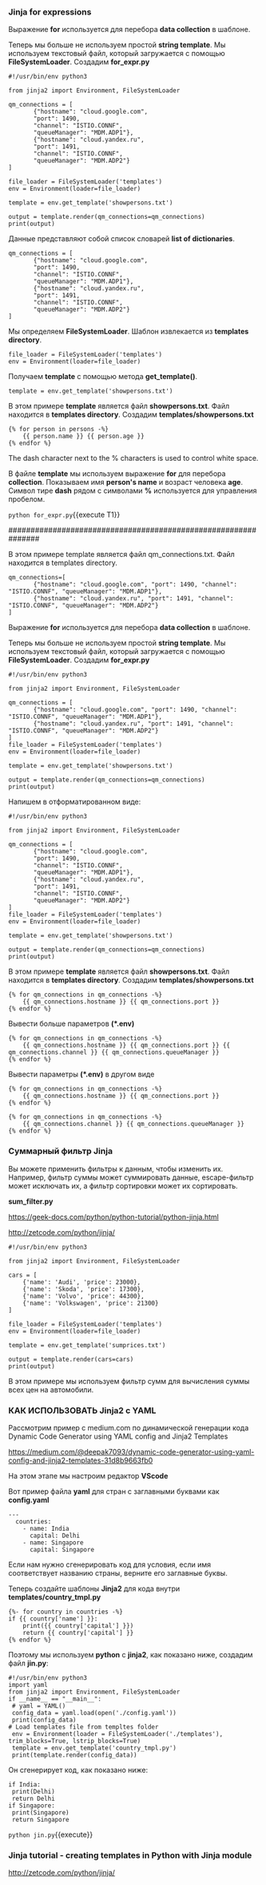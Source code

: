 ### Jinja for expressions

Выражение **for** используется для перебора **data collection** в шаблоне.

Теперь мы больше не используем простой **string template**. Мы используем текстовый файл, который загружается с помощью **FileSystemLoader**.
Создадим **for_expr.py**
```
#!/usr/bin/env python3

from jinja2 import Environment, FileSystemLoader

qm_connections = [
       {"hostname": "cloud.google.com", 
       "port": 1490, 
       "channel": "ISTIO.CONNF", 
       "queueManager": "MDM.ADP1"},
       {"hostname": "cloud.yandex.ru", 
       "port": 1491, 
       "channel": "ISTIO.CONNF", 
       "queueManager": "MDM.ADP2"}
]

file_loader = FileSystemLoader('templates')
env = Environment(loader=file_loader)

template = env.get_template('showpersons.txt')

output = template.render(qm_connections=qm_connections)
print(output)
```



Данные представляют собой список словарей **list of dictionaries**.
```
qm_connections = [
       {"hostname": "cloud.google.com", 
       "port": 1490, 
       "channel": "ISTIO.CONNF", 
       "queueManager": "MDM.ADP1"},
       {"hostname": "cloud.yandex.ru", 
       "port": 1491, 
       "channel": "ISTIO.CONNF", 
       "queueManager": "MDM.ADP2"}
]
```

Мы определяем **FileSystemLoader**. Шаблон извлекается из **templates directory**.
```
file_loader = FileSystemLoader('templates')
env = Environment(loader=file_loader)
```

Получаем **template** с помощью метода **get_template()**.

```
template = env.get_template('showpersons.txt')
```

В этом примере **template** является файл **showpersons.txt**. Файл находится в **templates directory**.
Создадим **templates/showpersons.txt**
```
{% for person in persons -%}
    {{ person.name }} {{ person.age }}
{% endfor %}
```
The dash character next to the % characters is used to control white space.

В файле **template** мы используем выражение **for** для перебора **collection**. Показываем имя **person's name** и возраст человека **age**. 
Символ тире **dash** рядом с символами **%** используется для управления пробелом.

`python for_expr.py`{{execute T1}}

###############################################################

В этом примере template является файл qm_connections.txt. Файл находится в templates directory.
```
qm_connections=[
       {"hostname": "cloud.google.com", "port": 1490, "channel": "ISTIO.CONNF", "queueManager": "MDM.ADP1"},
       {"hostname": "cloud.yandex.ru", "port": 1491, "channel": "ISTIO.CONNF", "queueManager": "MDM.ADP2"}
]
```
Выражение **for** используется для перебора **data collection** в шаблоне.

Теперь мы больше не используем простой **string template**. Мы используем текстовый файл, который загружается с помощью **FileSystemLoader**.
Создадим **for_expr.py**
```
#!/usr/bin/env python3

from jinja2 import Environment, FileSystemLoader

qm_connections = [
       {"hostname": "cloud.google.com", "port": 1490, "channel": "ISTIO.CONNF", "queueManager": "MDM.ADP1"},
       {"hostname": "cloud.yandex.ru", "port": 1491, "channel": "ISTIO.CONNF", "queueManager": "MDM.ADP2"}
]
file_loader = FileSystemLoader('templates')
env = Environment(loader=file_loader)

template = env.get_template('showpersons.txt')

output = template.render(qm_connections=qm_connections)
print(output)
```

Напишем в отформатированном виде:
```
#!/usr/bin/env python3

from jinja2 import Environment, FileSystemLoader

qm_connections = [
       {"hostname": "cloud.google.com", 
       "port": 1490, 
       "channel": "ISTIO.CONNF", 
       "queueManager": "MDM.ADP1"},
       {"hostname": "cloud.yandex.ru", 
       "port": 1491, 
       "channel": "ISTIO.CONNF", 
       "queueManager": "MDM.ADP2"}
]
file_loader = FileSystemLoader('templates')
env = Environment(loader=file_loader)

template = env.get_template('showpersons.txt')

output = template.render(qm_connections=qm_connections)
print(output)
```

В этом примере **template** является файл **showpersons.txt**. Файл находится в **templates directory**.
Создадим **templates/showpersons.txt**
```
{% for qm_connections in qm_connections -%}
    {{ qm_connections.hostname }} {{ qm_connections.port }}
{% endfor %}
```
Вывести больше параметров **(*.env)**
```
{% for qm_connections in qm_connections -%}
    {{ qm_connections.hostname }} {{ qm_connections.port }} {{ qm_connections.channel }} {{ qm_connections.queueManager }}
{% endfor %}
```
Вывести параметры **(*.env)** в другом виде
```
{% for qm_connections in qm_connections -%}
    {{ qm_connections.hostname }} {{ qm_connections.port }} 
{% endfor %}

{% for qm_connections in qm_connections -%}
    {{ qm_connections.channel }} {{ qm_connections.queueManager }}
{% endfor %}
```

### Суммарный фильтр **Jinja**
Вы можете применить фильтры к данным, чтобы изменить их. Например, фильтр суммы может суммировать данные, escape-фильтр может исключать их, а фильтр сортировки может их сортировать.

**sum_filter.py**

https://geek-docs.com/python/python-tutorial/python-jinja.html

http://zetcode.com/python/jinja/

```
#!/usr/bin/env python3

from jinja2 import Environment, FileSystemLoader

cars = [
    {'name': 'Audi', 'price': 23000}, 
    {'name': 'Skoda', 'price': 17300}, 
    {'name': 'Volvo', 'price': 44300}, 
    {'name': 'Volkswagen', 'price': 21300}
]

file_loader = FileSystemLoader('templates')
env = Environment(loader=file_loader)

template = env.get_template('sumprices.txt')

output = template.render(cars=cars)
print(output)
```

В этом примере мы используем фильтр сумм для вычисления суммы всех цен на автомобили.


### КАК ИСПОЛЬЗОВАТЬ Jinja2 с YAML

Рассмотрим пример с medium.com по динамической генерации кода
Dynamic Code Generator using YAML config and Jinja2 Templates

https://medium.com/@deepak7093/dynamic-code-generator-using-yaml-config-and-jinja2-templates-31d8b9663fb0

На этом этапе мы настроим редактор **VScode**

Вот пример файла **yaml** для стран с заглавными буквами как **config.yaml**

```
--- 
  countries: 
    - name: India
      capital: Delhi
    - name: Singapore
      capital: Singapore
```

Если нам нужно сгенерировать код для условия, если имя соответствует названию страны, верните его заглавные буквы.

Теперь создайте шаблоны **Jinja2** для кода внутри **templates/country_tmpl.py**

```
{%- for country in countries -%} 
if {{ country['name'] }}:
    print({{ country['capital'] }})
    return {{ country['capital'] }}
{% endfor %}
```

Поэтому мы используем **python** с **jinja2**, как показано ниже, создадим файл **jin.py**:
```
#!/usr/bin/env python3
import yaml
from jinja2 import Environment, FileSystemLoader
if __name__ == "__main__":
 # yaml = YAML()
 config_data = yaml.load(open('./config.yaml'))
 print(config_data)
# Load templates file from templtes folder 
 env = Environment(loader = FileSystemLoader('./templates'),   trim_blocks=True, lstrip_blocks=True)
 template = env.get_template('country_tmpl.py')
 print(template.render(config_data))
```

Он сгенерирует код, как показано ниже:
```
if India:
 print(Delhi)
 return Delhi
if Singapore:
 print(Singapore)
 return Singapore
```

`python jin.py`{{execute}}


### Jinja tutorial - creating templates in Python with Jinja module
http://zetcode.com/python/jinja/

